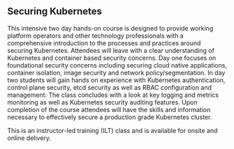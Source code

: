 ## Securing Kubernetes

This intensive two day hands-on course is designed to provide working platform operators and other technology professionals with a comprehensive introduction to the processes and practices around securing Kubernetes. Attendees will leave with a clear understanding of Kubernetes and container based security concerns. Day one focuses on foundational security concerns including securing cloud native applications, container isolation, image security and network policy/segmentation. In day two students will gain hands on experience with Kubernetes authentication, control plane security, etcd security as well as RBAC configuration and management. The class concludes with a look at key logging and metrics monitoring as well as Kubernetes security auditing features. Upon completion of the course attendees will have the skills and information necessary to effectively secure a production grade Kubernetes cluster.

This is an instructor-led training (ILT) class and is available for onsite and online delivery.
